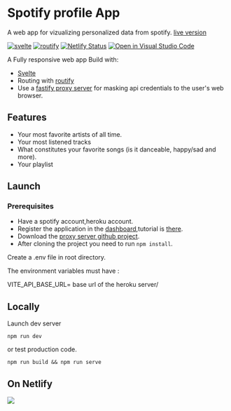 # Spotify profile App

A web app for vizualizing personalized data from spotify. [live version](https://spotifile.netlify.app)

[![svelte](https://img.shields.io/badge/svelte-3.42.1-61dafb)](https://svelte.dev/)
[![routify](https://img.shields.io/badge/routify-2.18.3-61dafb)](https://routify.dev)
[![Netlify Status](https://api.netlify.com/api/v1/badges/b13a6f77-4767-445d-a7ba-5ea0e5c1dd64/deploy-status)](https://app.netlify.com/sites/spotifile/deploys)
[![Open in Visual Studio Code](https://open.vscode.dev/badges/open-in-vscode.svg)](https://open.vscode.dev//shelbon/spotify-profile)

A Fully responsive web app
Build with:

- [Svelte](https://svelte.dev/)
- Routing with [routify](https://routify.dev/)
- Use a [fastify proxy server](https://github.com/shelbon/reverse-proxy-spotify-profile) for masking api credentials to the user's web browser.

## Features

- Your most favorite artists of all time.
- Your most listened tracks
- What constitutes your favorite songs (is it danceable, happy/sad and more).
- Your playlist

## Launch

### Prerequisites

- Have a spotify account,heroku account.
- Register the application in the [dashboard](https://developer.spotify.com/dashboard),tutorial is [there](https://developer.spotify.com/documentation/general/guides/app-settings/#register-your-app).
- Download the [proxy server github project](https://github.com/shelbon/reverse-proxy-spotify-profile).
- After cloning the project you need to run `npm install`.

Create a .env file in root directory.

The environment variables must have :

VITE_API_BASE_URL= base url of the heroku server/

## Locally

Launch dev server

```shell
npm run dev
```

or test production code.

```shell
npm run build && npm run serve
```

## On Netlify

<a alt="deploy to  netlify" href="https://app.netlify.com/start/deploy?repository=https://github.com/shelbon/spotify-profile#NODE_VERSION=16.4.1&NPM_VERSION=7.19.1"><img src="https://www.netlify.com/img/deploy/button.svg"/></a>
